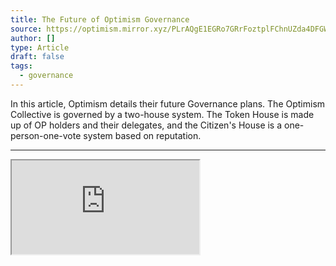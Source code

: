 ```yaml
---
title: The Future of Optimism Governance
source: https://optimism.mirror.xyz/PLrAQgE1EGRo7GRrFoztplFChnUZda4DFGW3dkQayxY
author: []
type: Article
draft: false
tags:
  - governance
---
```


In this article, Optimism details their future Governance plans. The Optimism Collective is governed by a two-house system. The Token House is made up of OP holders and their delegates, and the Citizen's House is a one-person-one-vote system based on reputation.

---

<iframe src="https://optimism.mirror.xyz/PLrAQgE1EGRo7GRrFoztplFChnUZda4DFGW3dkQayxY"></iframe>